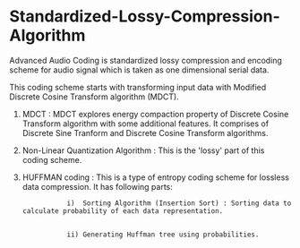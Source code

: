 Standardized-Lossy-Compression-Algorithm
========================================

Advanced Audio Coding is standardized lossy compression and encoding scheme for audio signal which is taken as one dimensional serial data.

This coding scheme starts with transforming input data with Modified Discrete Cosine Transform algorithm (MDCT).


1. MDCT : MDCT explores energy compaction property of Discrete Cosine Transform algorithm with some additional features. It comprises of Discrete Sine Tranform and Discrete Cosine Transform algorithms.
          
          
2. Non-Linear Quantization Algorithm : This is the 'lossy' part of this coding scheme.


3. HUFFMAN coding : This is a type of entropy coding scheme for lossless data compression. It has following parts:


                  i)  Sorting Algorithm (Insertion Sort) : Sorting data to calculate probability of each data representation.
                  
                  
                  ii) Generating Huffman tree using probabilities.
                  
